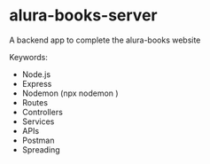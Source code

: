 # alura-books-server
A backend app to complete the alura-books website

Keywords:
- Node.js
- Express
- Nodemon (npx nodemon <file>)
- Routes
- Controllers
- Services
- APIs
- Postman
- Spreading